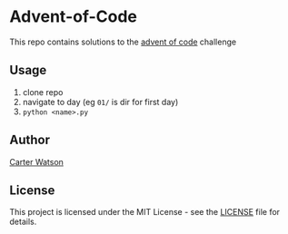 # Advent-of-Code

This repo contains solutions to the [advent of code](https://adventofcode.com/) challenge

## Usage

1. clone repo
2. navigate to day (eg `01/` is dir for first day)
3. `python <name>.py`

## Author

[Carter Watson](https://github.com/cartwatson)

## License

This project is licensed under the MIT License - see the [LICENSE](/LICENSE) file for details.
